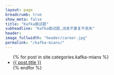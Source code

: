 ```yaml
---
layout: page
breadcrumb: true
show_meta: false
title: "Kafka面试题"
subheadline: "Kafka面试题,消息不重复不丢失"
header:
image_fullwidth: "header/career.jpg"
permalink: "/kafka-mians/"
---
```

<ul>
    {% for post in site.categories.kafka-mians %}
    <li><a href="{{ site.url }}{{ site.baseurl }}{{ post.url }}">{{ post.title }}</a></li>
    {% endfor %}
</ul>